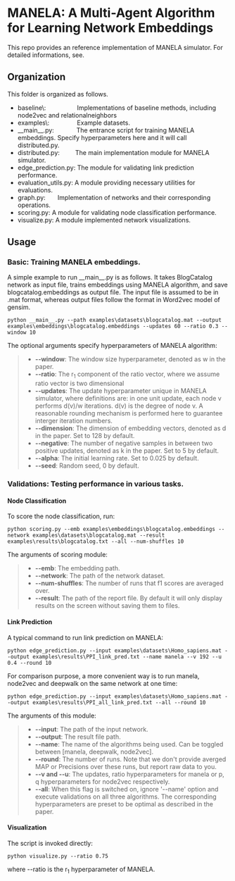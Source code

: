 # MANELA: A Multi-Agent Algorithm for Learning Network Embeddings

This repo provides an reference implementation of MANELA simulator. For detailed informations, see.

## Organization
This folder is organized as follows. 
* baseline\\:&nbsp;&nbsp;&nbsp;&nbsp;&nbsp;&nbsp;&nbsp;&nbsp;&nbsp;&nbsp;&nbsp;&nbsp;&nbsp;&nbsp;&nbsp;&nbsp;&nbsp; Implementations of baseline methods, including node2vec and relationalneighbors
* examples\\: &nbsp;&nbsp;&nbsp;&nbsp;&nbsp;&nbsp;&nbsp;&nbsp;&nbsp;&nbsp;&nbsp;&nbsp;&nbsp;&nbsp;        Example datasets.
* \_\_main\_\_.py:   &nbsp;&nbsp;&nbsp;&nbsp;&nbsp;&nbsp;&nbsp;&nbsp;&nbsp;&nbsp;&nbsp; The entrance script for training MANELA embeddings. Specify hyperparameters here and it will call distributed.py.
* distributed.py:  &nbsp;&nbsp;&nbsp;&nbsp;&nbsp;&nbsp;&nbsp;  The main implementation module for MANELA simulator.
* edge_prediction.py: The module for validating link prediction performance.
* evaluation_utils.py: A module providing necessary utilities for evaluations.
* graph.py:&nbsp;&nbsp;&nbsp;&nbsp;&nbsp;&nbsp; Implementation of networks and their corresponding operations.
* scoring.py: A module for validating node classification performance.
* visualize.py: A module implemented network visualizations.

## Usage
### Basic: Training MANELA embeddings.
A simple example to run \_\_main__.py is as follows. It takes BlogCatalog network as input file, trains embeddings using MANELA algorithm, and save blogcatalog.embeddings as output file. The input file is assumed to be in .mat format, whereas output files follow the format in Word2vec model of gensim.

    python __main__.py --path examples\datasets\blogcatalog.mat --output examples\embeddings\blogcatalog.embeddings --updates 60 --ratio 0.3 --window 10
The optional arguments specify hyperparameters of MANELA algorithm:
> * **--window**: The window size hyperparameter, denoted as w in the paper.
> * **--ratio**: The r<sub>1</sub> component of the ratio vector, where we assume ratio vector is two dimensional
> * **--updates**: The update hyperparameter unique in MANELA simulator, where definitions are: in one unit update, each node v performs d(v)/w iterations. d(v) is the degree of node v. A reasonable rounding mechanism is performed here to guarantee interger iteration numbers.
> * **--dimension**: The dimension of embedding vectors, denoted as d in the paper. Set to 128 by default.
> * **--negative**: The number of negative samples in between two positive updates, denoted as k in the paper. Set to 5 by default.
> * **--alpha**: The initial learning rate. Set to 0.025 by default.
> * **--seed**: Random seed, 0 by default.
### Validations: Testing performance in various tasks.
#### Node Classification
To score the node classification, run:

    python scoring.py --emb examples\embeddings\blogcatalog.embeddings --network examples\datasets\blogcatalog.mat --result examples\results\blogcatalog.txt --all --num-shuffles 10
    
The arguments of scoring module:
> * **--emb**: The embedding path.
> * **--network**: The path of the network dataset.
> * **--num-shuffles**: The number of runs that f1 scores are averaged over.
> * **--result**: The path of the report file. By default it will only display results on the screen without saving them to files.

#### Link Prediction
A typical command to run link prediction on MANELA:

    python edge_prediction.py --input examples\datasets\Homo_sapiens.mat --output examples\results\PPI_link_pred.txt --name manela --v 192 --u 0.4 --round 10 
    
For comparison purpose, a more convenient way is to run manela, node2vec and deepwalk on the same network at one time:

    python edge_prediction.py --input examples\datasets\Homo_sapiens.mat --output examples\results\PPI_all_link_pred.txt --all --round 10
    
The arguments of this module:
> * **--input**: The path of the input network.
> * **--output**: The result file path.
> * **--name**: The name of the algorithms being used. Can be toggled between [manela, deepwalk, node2vec].
> * **--round**: The number of runs. Note that we don't provide averged MAP or Precisions over these runs, but report raw data to you.
> * **--v and --u**: The updates, ratio hyperparameters for manela or p, q hyperparameters for node2vec respectively.
> * **--all**: When this flag is switched on, ignore '--name' option and execute validations on all three algorithms. The corresponding hyperparameters are preset to be optimal as described in the paper.


#### Visualization
The script is invoked directly:

    python visualize.py --ratio 0.75
    
where --ratio is the r<sub>1</sub> hyperparameter of MANELA.
